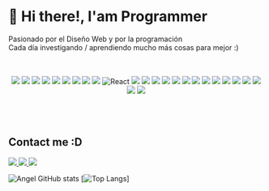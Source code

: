# 👋 Hi there!, I'am Programmer



<p>
    Pasionado por el Diseño Web y por la programación<br/>
    Cada día investigando / aprendiendo mucho más cosas para mejor :)
</p>
<br /><br />


<div style="text-align:center;cursor:pointer;">


<img src="https://camo.githubusercontent.com/8e31ce4df532515ac9a1c0418c03b7793471ff9e282dfc28e6473b65334fbac9/68747470733a2f2f696d672e736869656c64732e696f2f62616467652f727573742d2532333030303030302e7376673f7374796c653d666f722d7468652d6261646765266c6f676f3d72757374266c6f676f436f6c6f723d7768697465" />
<img src="https://camo.githubusercontent.com/0a7c19abdfe9989f7986030d3da4ae8326f27e51db96fe6c1ec8d2d1952bb60d/68747470733a2f2f696d672e736869656c64732e696f2f62616467652f72656163745f6e61746976652d2532333230323332612e7376673f7374796c653d666f722d7468652d6261646765266c6f676f3d7265616374266c6f676f436f6c6f723d253233363144414642" />
<img src="https://camo.githubusercontent.com/bb64b34d04a01cfa79658e2704085740d88e209c21905d0f5b55ebc87a83aa3a/68747470733a2f2f696d672e736869656c64732e696f2f62616467652f507974686f6e2d4646443433423f7374796c653d666f722d7468652d6261646765266c6f676f3d707974686f6e266c6f676f436f6c6f723d626c7565" />

<img src="https://camo.githubusercontent.com/77a94341662845d3740986b84d8219c0fd4a0a9e4af8e5411c24cec0faee2129/68747470733a2f2f696d672e736869656c64732e696f2f62616467652f4a6176615363726970742d3332333333303f7374796c653d666f722d7468652d6261646765266c6f676f3d6a617661736372697074266c6f676f436f6c6f723d463744463145" />
<img src="https://camo.githubusercontent.com/4a09e2a2a46ff51d57bfe440ca3ff9ec4c2bf576bf5ab89fbd4044fcaf7e3086/68747470733a2f2f696d672e736869656c64732e696f2f62616467652f547970655363726970742d3030374143433f7374796c653d666f722d7468652d6261646765266c6f676f3d74797065736372697074266c6f676f436f6c6f723d7768697465" />
<img src="https://camo.githubusercontent.com/472c222e8f240a48ae51cd9b082a1b857be809dcd851a25150890c2da50c13a5/68747470733a2f2f696d672e736869656c64732e696f2f62616467652f435353332d3135373242363f7374796c653d666f722d7468652d6261646765266c6f676f3d63737333266c6f676f436f6c6f723d7768697465" />
<img src="https://camo.githubusercontent.com/83faab0bb1e46778bd19965221cf6838693f3aa81cae9bbcc082c3d81b9a3d15/68747470733a2f2f696d672e736869656c64732e696f2f62616467652f53716c6974652d3030334235373f7374796c653d666f722d7468652d6261646765266c6f676f3d73716c697465266c6f676f436f6c6f723d7768697465" />
<img src="https://camo.githubusercontent.com/a07a8d56a46617a2281448edd7c3b1bcb9cb264b74ab4600c194c29977fd1352/68747470733a2f2f696d672e736869656c64732e696f2f62616467652f466c61736b2d3030303030303f7374796c653d666f722d7468652d6261646765266c6f676f3d666c61736b266c6f676f436f6c6f723d7768697465" />

<img src="https://camo.githubusercontent.com/b6c08869da57004f4e605da3b92bbe0f1a683ccc2c4dbe3fa195c3a98cf3e61c/68747470733a2f2f696d672e736869656c64732e696f2f62616467652f6e6578742532306a732d3030303030303f7374796c653d666f722d7468652d6261646765266c6f676f3d6e657874646f746a73266c6f676f436f6c6f723d7768697465" />


<img src="https://camo.githubusercontent.com/6d69932a8b50d918cef7bf17ee009dde389458945828bb7c91ef2174e9c76c03/68747470733a2f2f696d672e736869656c64732e696f2f62616467652f2d52656163742d2532333238324333343f7374796c653d666c61742d737175617265266c6f676f3d7265616374" alt="React" data-canonical-src="https://img.shields.io/badge/-React-%23282C34?style=flat-square&amp;logo=react" style="max-width: 100%;">


<img src="https://img.shields.io/badge/TailwindCSS-4488ee?style=for-the-badge&logo=tailwindcss&logoColor=white" style="max-width:100%;" />



<img src="https://img.shields.io/badge/MongoDB-4EA94B?style=for-the-badge&logo=mongodb&logoColor=white" style="max-width:100%;" />

<img src="https://img.shields.io/badge/Supabase-181818?style=for-the-badge&logo=supabase&logoColor=white" style="max-width:100%;" />

<img src="https://img.shields.io/badge/Tailwind_CSS-38B2AC?style=for-the-badge&logo=tailwind-css&logoColor=white" style="max-width:100%;" />


<img src="https://img.shields.io/badge/shadcn%2Fui-000000?style=for-the-badge&logo=shadcnui&logoColor=white" style="max-width:100%;" />

<img src="https://img.shields.io/badge/Svelte-4A4A55?style=for-the-badge&logo=svelte&logoColor=FF3E00" style="max-width:100%;" />

<img src="https://img.shields.io/badge/Prisma-3982CE?style=for-the-badge&logo=Prisma&logoColor=white" style="max-width:100%;" />

<img src="https://img.shields.io/badge/MySQL-3982CE?style=for-the-badge&logo=MySQL&logoColor=white" style="max-width:100%;" />

<img src="https://img.shields.io/badge/PostgreSQL-4488ee?style=for-the-badge&logo=PostgreSQL&logoColor=white" style="max-width:100%;" />

<img src="https://img.shields.io/badge/Astro.JS-111111?style=for-the-badge&logo=astro&logoColor=orange" style="max-width:100%;" />

<img src="https://img.shields.io/badge/dbeaver-11111?style=for-the-badge&logo=dbeaver&logoColor=white" style="max-width:100%;" />

<img src="https://img.shields.io/badge/Github-111111?style=for-the-badge&logo=github&logoColor=white" style="max-width:100%;" />

<img src="https://img.shields.io/badge/GIT-222222?style=for-the-badge&logo=git&logoColor=white" style="max-width:100%;" />

<img src="https://img.shields.io/badge/POSTMAN-orange?style=for-the-badge&logo=postman&logoColor=white" style="max-width:100%;" />

<img src="https://img.shields.io/badge/GOLANG-blue?style=for-the-badge&logo=go&logoColor=white" style="max-width:100%;" />


</div>

<br />
<br />
<br />

## Contact me :D

<a href="https://www.x.com/Nop_angel">
    <img src="https://img.shields.io/badge/X-000000?style=for-the-badge&logo=x&logoColor=white" style="max-width:100%;" />
</a>

<a href="mailto:angelgabrielnieto@outlook.com">
    <img src="https://img.shields.io/badge/Microsoft_Outlook-0078D4?style=for-the-badge&logo=microsoft-outlook&logoColor=white" style="max-width:100%;" />
</a>


<a href="https://instagram.com/noangel_brouh/">
    <img src="https://img.shields.io/badge/Instagram-indigo?style=for-the-badge&logo=instagram&logoColor=white" style="max-width:100%;" />
</a>






![Angel GitHub stats](https://github-readme-stats.vercel.app/api?username=NopAngel&show_icons=true)
[![Top Langs](https://github-readme-stats.vercel.app/api/top-langs/?username=NopAngel)]
